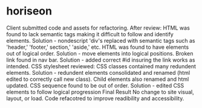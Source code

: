 # horiseon
Client submitted code and assets for refactoring.  After review:
HTML was found to lack semantic tags making it difficult to follow and identify elements.  Solution - nondescript 'div's replaced with semantic tags such as 'header,' 'footer,' section,' 'aside,' etc.
HTML was found to have elements out of logical order.  Solution - move elements into logical positions.
Broken link found in nav bar.  Solution - added correct #id insuring the link works as intended.
CSS stylesheet reviewed:
CSS classes contained many redundent elements.  Solution - redundent elements consolidated and renamed (html edited to correctly call new class).  Child elements also renamed and html updated.
CSS sequence found to be out of order.  Solution - edited CSS elements to follow logical progression
Final Result
No change to site visual, layout, or load.  Code refacotred to improve readibility and accessibility.

